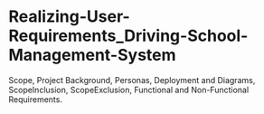 # Realizing-User-Requirements_Driving-School-Management-System
Scope, Project Background, Personas, Deployment and Diagrams, ScopeInclusion, ScopeExclusion, Functional and Non-Functional Requirements.
